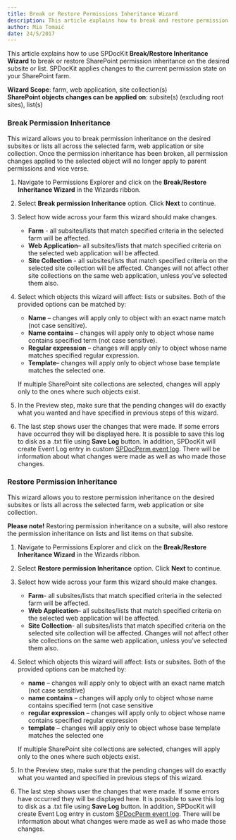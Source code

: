 ```yaml
---
title: Break or Restore Permissions Inheritance Wizard
description: This article explains how to break and restore permission inheritance
author: Mia Tomaić
date: 24/5/2017
---
```


This article explains how to use SPDocKit **Break/Restore Inheritance Wizard** to break or restore SharePoint permission inheritance on the desired subsite or list. SPDocKit applies changes to the current permission state on your SharePoint farm.

**Wizard Scope**: farm, web application, site collection(s)  
**SharePoint objects changes can be applied on**: subsite(s) (excluding root sites), list(s)

### Break Permission Inheritance

This wizard allows you to break permission inheritance on the desired subsites or lists all across the selected farm, web application or site collection. Once the permission inheritance has been broken, all permission changes applied to the selected object will no longer apply to parent permissions and vice verse.


1. Navigate to Permissions Explorer and click on the **Break/Restore Inheritance Wizard** in the Wizards ribbon.  
2. Select **Break permission Inheritance** option. Click **Next** to continue.
3. Select how wide across your farm this wizard should make changes.
    * **Farm** - all subsites/lists that match specified criteria in the selected farm will be affected.
    * **Web Application**– all subsites/lists that match specified criteria on the selected web application will be affected.
    * **Site Collection** - all subsites/lists that match specified criteria on the selected site collection will be affected. Changes will not affect other site collections on the same web application, unless you’ve selected them also.

4. Select which objects this wizard will affect: lists or subsites. Both of the provided options can be matched by:

    * **Name** – changes will apply only to object with an exact name match (not case sensitive).
    * **Name contains** – changes will apply only to object whose name contains specified term (not case sensitive).
    * **Regular expression** – changes will apply only to object whose name matches specified regular expression.
    * **Template**– changes will apply only to object whose base template matches the selected one.

    If multiple SharePoint site collections are selected, changes will apply only to the ones where such objects exist.

5. In the Preview step, make sure that the pending changes will do exactly what you wanted and have specified in previous steps of this wizard.
6.  The last step shows user the changes that were made. If some errors have occurred they will be displayed here. It is possible to save this log to disk as a .txt file using **Save Log** button. In addition, SPDocKit will create Event Log entry in custom [SPDocPerm event log](#internal/permission-management/spdockit-permission-management-event-log). There will be information about what changes were made as well as who made those changes.

### Restore Permission Inheritance

This wizard allows you to restore permission inheritance on the desired subsites or lists all across the selected farm, web application or site collection.

**Please note!** Restoring permission inheritance on a subsite, will also restore the permission inheritance on lists and list items on that subsite.

1. Navigate to Permissions Explorer and click on the **Break/Restore Inheritance Wizard** in the Wizards ribbon.
2. Select **Restore permission Inheritance** option. Click **Next** to continue.
3.  Select how wide across your farm this wizard should make changes.
    * **Farm**-  all subsites/lists that match specified criteria in the selected farm will be affected.
    * **Web Application**– all subsites/lists that match specified criteria on the selected web application will be affected.
    * **Site Collection**- all subsites/lists that match specified criteria on the selected site collection will be affected. Changes will not affect other site collections on the same web application, unless you’ve selected them also.

4. Select which objects this wizard will affect: lists or subsites. Both of the provided options can be matched by:

    * **name** – changes will apply only to object with an exact name match (not case sensitive)
    * **name contains** – changes will apply only to object whose name contains specified term (not case sensitive
    * **regular expression** – changes will apply only to object whose name contains specified regular expression
    * **template** – changes will apply only to object whose base template matches the selected one

    If multiple SharePoint site collections are selected, changes will apply only to the ones where such objects exist.

5. In the Preview step, make sure that the pending changes will do exactly what you wanted and specified in previous steps of this wizard.
6. The last step shows user the changes that were made. If some errors have occurred they will be displayed here. It is possible to save this log to disk as a .txt file using **Save Log** button. In addition, SPDocKit will create Event Log entry in custom [SPDocPerm event log](#internal/permission-management/spdockit-permission-management-event-log). There will be information about what changes were made as well as who made those changes.

